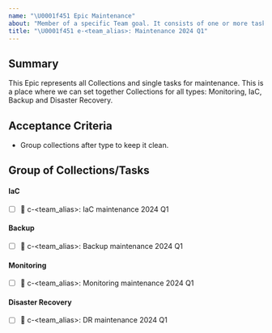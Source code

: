```yaml
---
name: "\U0001f451 Epic Maintenance"
about: "Member of a specific Team goal. It consists of one or more task-collections"
title: "\U0001f451 e-<team_alias>: Maintenance 2024 Q1"
---
```


## Summary

This Epic represents all Collections and single tasks for maintenance. This is a place where we can set together Collections for all types: Monitoring, IaC, Backup and Disaster Recovery.

## Acceptance Criteria

- Group collections after type to keep it clean.

## Group of Collections/Tasks

#### IaC
- [ ] :card_index: c-<team_alias>: IaC maintenance 2024 Q1

#### Backup
- [ ] :card_index: c-<team_alias>: Backup maintenance 2024 Q1

#### Monitoring
- [ ] :card_index: c-<team_alias>: Monitoring maintenance 2024 Q1

#### Disaster Recovery
- [ ] :card_index: c-<team_alias>: DR maintenance 2024 Q1